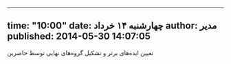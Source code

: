 ----------
time: "10:00"
date: چهارشنبه ۱۴ خرداد
author: مدیر
published: 2014-05-30 14:07:05
----------
تعیین ایده‌های برتر و تشکیل گروه‌های نهایی توسط حاضرین
